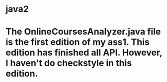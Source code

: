 # java2
# The OnlineCoursesAnalyzer.java file is the first edition of my ass1. This edition has finished all API. However, I haven't do checkstyle in this edition.
